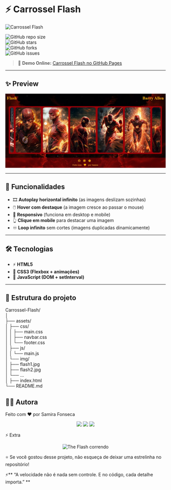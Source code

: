 # ⚡ Carrossel Flash  

![Carrossel Flash](assets/img/carrossel-flash.gif)


![GitHub repo size](https://img.shields.io/github/repo-size/samirasfonseca/carrossel-flash?color=yellow&style=for-the-badge)  
![GitHub stars](https://img.shields.io/github/stars/samirasfonseca/carrossel-flash?color=red&style=for-the-badge)  
![GitHub forks](https://img.shields.io/github/forks/samirasfonseca/carrossel-flash?color=blue&style=for-the-badge)  
![GitHub issues](https://img.shields.io/github/issues/samirasfonseca/carrossel-flash?color=orange&style=for-the-badge)  

> 🔗 **Demo Online:** [Carrossel Flash no GitHub Pages](https://samirasfonseca.github.io/carrossel-flash/)  

---

## ✨ Preview  
<p align="center">
  <img src="assets/img/flash.jpg" alt="Preview do Carrossel Flash" width="600px"/>
</p>  

---

## 🚀 Funcionalidades  
- 🎞️ **Autoplay horizontal infinito** (as imagens deslizam sozinhas)  
- 🖱️ **Hover com destaque** (a imagem cresce ao passar o mouse)  
- 📱 **Responsivo** (funciona em desktop e mobile)  
- 👆 **Clique em mobile** para destacar uma imagem  
- ♾️ **Loop infinito** sem cortes (imagens duplicadas dinamicamente)  

---

## 🛠️ Tecnologias  
- ⚡ **HTML5**  
- 🎨 **CSS3 (Flexbox + animações)**  
- 🧩 **JavaScript (DOM + setInterval)**  

---

## 📂 Estrutura do projeto  

Carrossel-Flash/<br>
│<br>
├── assets/<br>
│   ├── css/<br>
│   │   ├── main.css<br>
│   │   ├── navbar.css<br>
│   │   └── footer.css<br>
│   ├── js/<br>
│   │   └── main.js<br>
│   └── img/<br>
│       ├── flash1.jpg<br>
│       ├── flash2.jpg<br>
│       └── ...<br>
│
├── index.html<br>
└── README.md<br>

## 👩‍💻 Autora

Feito com ❤️ por Samira Fonseca

<p align="center"> <a href="https://github.com/samirasfonseca"><img src="https://img.shields.io/badge/GitHub-000?style=for-the-badge&logo=github&logoColor=white"></a> <a href="https://www.linkedin.com/in/samirasfonseca"><img src="https://img.shields.io/badge/LinkedIn-0077B5?style=for-the-badge&logo=linkedin&logoColor=white"></a> <a href="http://t.me/samirasfonseca"><img src="https://img.shields.io/badge/Telegram-26A5E4?style=for-the-badge&logo=telegram&logoColor=white"></a> </p>

⚡ Extra

<p align="center"> <img src="https://media.giphy.com/media/fqj8D6pSGp9lu/giphy.gif" width="250px" alt="The Flash correndo"/> </p>

⭐ Se você gostou desse projeto, não esqueça de deixar uma estrelinha no repositório!

⚡** “A velocidade não é nada sem controle. E no código, cada detalhe importa.” **